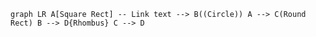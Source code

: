 
```mermaid
graph LR A[Square Rect] -- Link text --> B((Circle)) A --> C(Round Rect) B --> D{Rhombus} C --> D
```

<!--stackedit_data:
eyJoaXN0b3J5IjpbLTExMzYzMzY1NTYsNDcyNTk4OTMwXX0=
-->